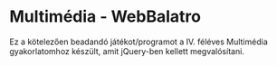 # Multimédia - WebBalatro

Ez a kötelezően beadandó játékot/programot a IV. féléves Multimédia gyakorlatomhoz készült, amit jQuery-ben kellett megvalósítani. 
